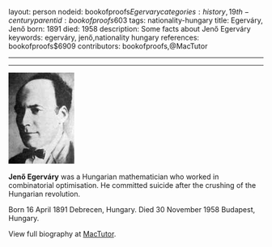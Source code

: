 layout: person
nodeid: bookofproofs$Egervary
categories: history,19th-century
parentid: bookofproofs$603
tags: nationality-hungary
title: Egerváry, Jenő
born: 1891
died: 1958
description: Some facts about Jenő Egerváry
keywords: egerváry, jenő,nationality hungary
references: bookofproofs$6909
contributors: bookofproofs,@MacTutor

---


---

![Egervary.jpg](https://github.com/bookofproofs/bookofproofs.github.io/blob/main/_sources/_assets/images/portraits/Egervary.jpg?raw=true)

**Jenő Egerváry** was a Hungarian mathematician who worked in combinatorial optimisation. He committed suicide after the crushing of the Hungarian revolution.

Born 16 April 1891 Debrecen, Hungary. Died 30 November 1958 Budapest, Hungary.


View full biography at [MacTutor](https://mathshistory.st-andrews.ac.uk/Biographies/Egervary/).